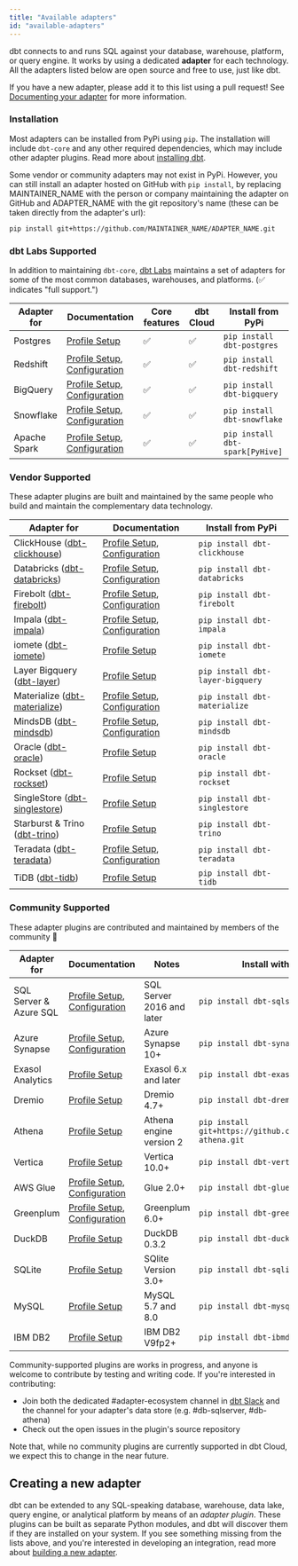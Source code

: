 ```yaml
---
title: "Available adapters"
id: "available-adapters"
---
```


dbt connects to and runs SQL against your database, warehouse, platform, or query engine. It works by using a dedicated **adapter** for each technology. All the adapters listed below are open source and free to use, just like dbt.

If you have a new adapter, please add it to this list using a pull request! See [Documenting your adapter](/docs/contributing/documenting-a-new-adapter.md) for more information.

### Installation

Most adapters can be installed from PyPi using `pip`. The installation will include `dbt-core` and any other required dependencies, which may include other adapter plugins. Read more about [installing dbt](dbt-cli/install/overview).

Some vendor or community adapters may not exist in PyPi. However, you can still install an adapter hosted on GitHub with `pip install`, by replacing MAINTAINER_NAME with the person or company maintaining the adapter on GitHub and ADAPTER_NAME with the git repository's name (these can be taken directly from the adapter's url):

```shell
pip install git+https://github.com/MAINTAINER_NAME/ADAPTER_NAME.git
```

### dbt Labs Supported

In addition to maintaining `dbt-core`, [dbt Labs](https://github.com/dbt-labs) maintains a set of adapters for some of the most common databases, warehouses, and platforms. (✅ indicates "full support.")

| Adapter for  | Documentation                                                          | Core features | dbt Cloud | Install from PyPi               |
| ------------ | ---------------------------------------------------------------------- | ------------- | --------- | ------------------------------- |
| Postgres     | [Profile Setup](postgres-profile)                                      | ✅            | ✅        | `pip install dbt-postgres`      |
| Redshift     | [Profile Setup](redshift-profile), [Configuration](redshift-configs)   | ✅            | ✅        | `pip install dbt-redshift`      |
| BigQuery     | [Profile Setup](bigquery-profile), [Configuration](bigquery-configs)   | ✅            | ✅        | `pip install dbt-bigquery`      |
| Snowflake    | [Profile Setup](snowflake-profile), [Configuration](snowflake-configs) | ✅            | ✅        | `pip install dbt-snowflake`     |
| Apache Spark | [Profile Setup](spark-profile), [Configuration](spark-configs)         | ✅            | ✅        | `pip install dbt-spark[PyHive]` |

### Vendor Supported

These adapter plugins are built and maintained by the same people who build and maintain the complementary data technology.

| Adapter for                                                                                                   | Documentation                                                                                 | Install from PyPi                |
| ------------------------------------------------------------------------------------------------------------- | --------------------------------------------------------------------------------------------- | -------------------------------- |
| ClickHouse ([dbt-clickhouse](https://github.com/ClickHouse/dbt-clickhouse))                                   | [Profile Setup](clickhouse-profile), [Configuration](clickhouse-configs)                      | `pip install dbt-clickhouse`     |
| Databricks ([dbt-databricks](https://github.com/databricks/dbt-databricks))                                   | [Profile Setup](databricks-profile), [Configuration](spark-configs#databricks-configurations) | `pip install dbt-databricks`     |
| Firebolt ([dbt-firebolt](https://github.com/firebolt-db/dbt-firebolt))                                        | [Profile Setup](firebolt-profile), [Configuration](firebolt-configs)                          | `pip install dbt-firebolt`       |
| Impala ([dbt-impala](https://github.com/cloudera/dbt-impala))                                                 | [Profile Setup](impala-profile), [Configuration](impala-configs)                              | `pip install dbt-impala`         |
| iomete ([dbt-iomete](https://github.com/iomete/dbt-iomete))                                                   | [Profile Setup](iomete-profile)                                                               | `pip install dbt-iomete`         |
| Layer Bigquery ([dbt-layer](https://github.com/layerai/dbt-layer))                                            | [Profile Setup](layer-profile)                                                                | `pip install dbt-layer-bigquery` |
| Materialize ([dbt-materialize](https://github.com/MaterializeInc/materialize/blob/main/misc/dbt-materialize)) | [Profile Setup](materialize-profile), [Configuration](materialize-configs)                    | `pip install dbt-materialize`    |
| MindsDB ([dbt-mindsdb](https://github.com/mindsdb/dbt-mindsdb))                                               | [Profile Setup](mindsdb-profile), [Configuration](mindsdb-configs)                            | `pip install dbt-mindsdb`        |
| Oracle ([dbt-oracle](https://github.com/oracle/dbt-oracle))                                                   | [Profile Setup](oracle-profile)                                                               | `pip install dbt-oracle`         |
| Rockset ([dbt-rockset](https://github.com/rockset/dbt-rockset))                                               | [Profile Setup](rockset-profile)                                                              | `pip install dbt-rockset`        |
| SingleStore ([dbt-singlestore](https://github.com/memsql/dbt-singlestore))                                    | [Profile Setup](singlestore-profile)                                                          | `pip install dbt-singlestore`    |
| Starburst & Trino ([dbt-trino](https://github.com/starburstdata/dbt-trino))                                   | [Profile Setup](trino-profile)                                                                | `pip install dbt-trino`          |
| Teradata ([dbt-teradata](https://github.com/teradata/dbt-teradata))                                           | [Profile Setup](teradata-profile), [Configuration](teradata-configs)                          | `pip install dbt-teradata`       |
| TiDB ([dbt-tidb](https://github.com/pingcap/dbt-tidb))                                                        | [Profile Setup](tidb-profile)                                                                 | `pip install dbt-tidb`           |

### Community Supported

These adapter plugins are contributed and maintained by members of the community 🌱

| Adapter for            | Documentation                                                                | Notes                     | Install with pip                                          |
| ---------------------- | ---------------------------------------------------------------------------- | ------------------------- | --------------------------------------------------------- |
| SQL Server & Azure SQL | [Profile Setup](mssql-profile), [Configuration](mssql-configs)               | SQL Server 2016 and later | `pip install dbt-sqlserver`                               |
| Azure Synapse          | [Profile Setup](azuresynapse-profile), [Configuration](azuresynapse-configs) | Azure Synapse 10+         | `pip install dbt-synapse`                                 |
| Exasol Analytics       | [Profile Setup](exasol-profile)                                              | Exasol 6.x and later      | `pip install dbt-exasol`                                  |
| Dremio                 | [Profile Setup](dremio-profile)                                              | Dremio 4.7+               | `pip install dbt-dremio`                                  |
| Athena                 | [Profile Setup](athena-profile)                                              | Athena engine version 2   | `pip install git+https://github.com/Tomme/dbt-athena.git` |
| Vertica                | [Profile Setup](vertica-profile)                                             | Vertica 10.0+             | `pip install dbt-vertica`                                 |
| AWS Glue               | [Profile Setup](glue-profile), [Configuration](glue-configs)                 | Glue 2.0+                 | `pip install dbt-glue`                                    |
| Greenplum              | [Profile Setup](greenplum-profile), [Configuration](greenplum-configs)       | Greenplum 6.0+            | `pip install dbt-greenplum`                               |
| DuckDB                 | [Profile Setup](duckdb-profile)                                              | DuckDB 0.3.2              | `pip install dbt-duckdb`                                  |
| SQLite                 | [Profile Setup](sqlite-profile)                                              | SQlite Version 3.0+       | `pip install dbt-sqlite`                                  |
| MySQL                  | [Profile Setup](mysql-profile)                                               | MySQL 5.7 and 8.0         | `pip install dbt-mysql`                                   |
| IBM DB2                | [Profile Setup](ibmdb2-profile)                                              | IBM DB2 V9fp2+            | `pip install dbt-ibmdb2`                                  |

Community-supported plugins are works in progress, and anyone is welcome to contribute by testing and writing code. If you're interested in contributing:

- Join both the dedicated #adapter-ecosystem channel in [dbt Slack](https://community.getdbt.com/) and the channel for your adapter's data store (e.g. #db-sqlserver, #db-athena)
- Check out the open issues in the plugin's source repository

Note that, while no community plugins are currently supported in dbt Cloud, we expect this to change in the near future.

## Creating a new adapter

dbt can be extended to any SQL-speaking database, warehouse, data lake, query engine, or analytical platform by means of an _adapter plugin_. These plugins can be built as separate Python modules, and dbt will discover them if they are installed on your system. If you see something missing from the lists above, and you're interested in developing an integration, read more about [building a new adapter](building-a-new-adapter).
